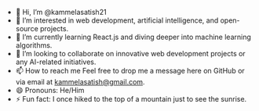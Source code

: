 - 👋 Hi, I’m @kammelasatish21
- 👀 I’m interested in web development, artificial intelligence, and open-source projects.
- 🌱 I’m currently learning React.js and diving deeper into machine learning algorithms.
- 💞️ I’m looking to collaborate on innovative web development projects or any AI-related initiatives.
- 📫 How to reach me Feel free to drop me a message here on GitHub or via email at kammelasatish@gmail.com.
- 😄 Pronouns: He/Him
- ⚡ Fun fact: I once hiked to the top of a mountain just to see the sunrise.
